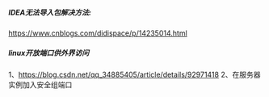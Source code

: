 ##### IDEA无法导入包解决方法:
https://www.cnblogs.com/didispace/p/14235014.html
##### linux开放端口供外界访问
1、https://blog.csdn.net/qq_34885405/article/details/92971418 
2、在服务器实例加入安全组端口
